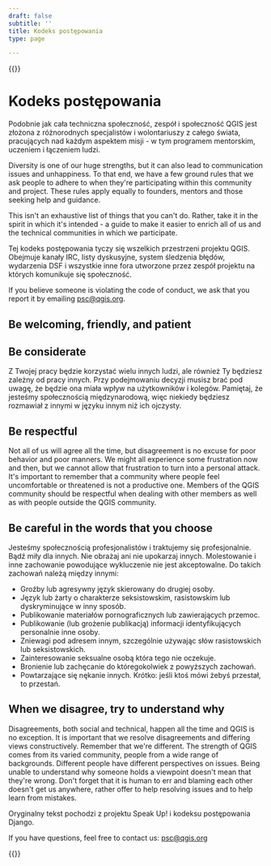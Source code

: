 ```yaml
---
draft: false
subtitle: ''
title: Kodeks postępowania
type: page

---
```

{{<content-start classes="content narrow" >}}
# Kodeks postępowania
Podobnie jak cała techniczna społeczność, zespół i społeczność QGIS jest złożona z różnorodnych specjalistów i wolontariuszy z całego świata, pracujących nad każdym aspektem misji - w tym programem mentorskim, uczeniem i łączeniem ludzi.

Diversity is one of our huge strengths, but it can also lead to communication issues and unhappiness. To that end, we have a few ground rules that we ask people to adhere to when they're participating within this community and project. These rules apply equally to founders, mentors and those seeking help and guidance.

This isn't an exhaustive list of things that you can't do. Rather, take it in the spirit in which it's intended - a guide to make it easier to enrich all of us and the technical communities in which we participate.

Tej kodeks postępowania tyczy się wszelkich przestrzeni projektu QGIS. Obejmuje kanały IRC, listy dyskusyjne, system śledzenia błędów, wydarzenia DSF i wszystkie inne fora utworzone przez zespół projektu na których komunikuje się społeczność.

If you believe someone is violating the code of conduct, we ask that you report it by emailing [psc@qgis.org](mailto:psc%40qgis.org).
## Be welcoming, friendly, and patient
## Be considerate
Z Twojej pracy będzie korzystać wielu innych ludzi, ale również Ty będziesz zależny od pracy innych. Przy podejmowaniu decyzji musisz brać pod uwagę, że będzie ona miała wpływ na użytkowników i kolegów. Pamiętaj, że jesteśmy społecznością międzynarodową, więc niekiedy będziesz rozmawiał z innymi w języku innym niż ich ojczysty.
## Be respectful
Not all of us will agree all the time, but disagreement is no excuse for poor behavior and poor manners. We might all experience some frustration now and then, but we cannot allow that frustration to turn into a personal attack. It's important to remember that a community where people feel uncomfortable or threatened is not a productive one. Members of the QGIS community should be respectful when dealing with other members as well as with people outside the QGIS community.
## Be careful in the words that you choose
Jesteśmy społecznością profesjonalistów i traktujemy się profesjonalnie. Bądź miły dla innych. Nie obrażaj ani nie upokarzaj innych. Molestowanie i inne zachowanie powodujące wykluczenie nie jest akceptowalne. Do takich zachowań należą między innymi:
- Groźby lub agresywny język skierowany do drugiej osoby.
- Język lub żarty o charakterze seksistowskim, rasistowskim lub dyskryminujące w inny sposób.
- Publikowanie materiałów pornograficznych lub zawierających przemoc.
- Publikowanie (lub grożenie publikacją) informacji identyfikujących personalnie inne osoby.
- Zniewagi pod adresem innym, szczególnie używając słów rasistowskich lub seksistowskich.
- Zainteresowanie seksualne osobą która tego nie oczekuje.
- Bronienie lub zachęcanie do któregokolwiek z powyższych zachowań.
- Powtarzające się nękanie innych. Krótko: jeśli ktoś mówi żebyś przestał, to przestań.

## When we disagree, try to understand why
Disagreements, both social and technical, happen all the time and QGIS is no exception. It is important that we resolve disagreements and differing views constructively. Remember that we're different. The strength of QGIS comes from its varied community, people from a wide range of backgrounds. Different people have different perspectives on issues. Being unable to understand why someone holds a viewpoint doesn't mean that they're wrong. Don't forget that it is human to err and blaming each other doesn't get us anywhere, rather offer to help resolving issues and to help learn from mistakes.

Oryginalny tekst pochodzi z projektu Speak Up! i kodeksu postępowania Django.

If you have questions, feel free to contact us: [psc@qgis.org](mailto:psc%40qgis.org)

{{<content-end >}}
